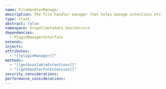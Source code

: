 ```yaml
---
name: FileHandlerManager
description: The file handler manager that helps manage extentions etc
type: class
abstract: false
namespace: Drupal\metadata_hex\Service
dependencies:
  - PluginManagerInterface
extends: 
injects: 
attributes:
  - "[[pluginManager]]"
methods:
  - "[[getAvailableExtentions]]"
  - "[[getHandlerForExtension]]"
security_considerations: 
performance_considerations:
---
```



